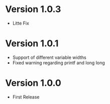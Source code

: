# Version 1.0.3
- Litte Fix

# Version 1.0.1
- Support of different variable widths
- Fixed warning regarding printf and long long

# Version 1.0.0
- First Release


